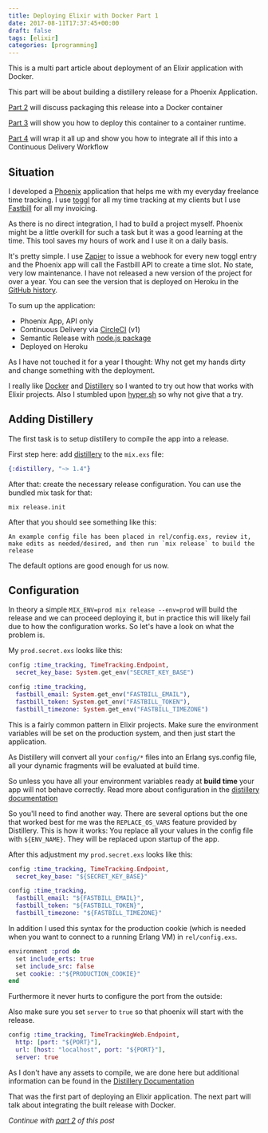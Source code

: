 ```yaml
---
title: Deploying Elixir with Docker Part 1
date: 2017-08-11T17:37:45+00:00
draft: false
tags: [elixir]
categories: [programming]
---
```


This is a multi part article about deployment of an Elixir application with Docker.

This part will be about building a distillery release for a Phoenix Application.

[Part 2](__GHOST_URL__/deploying-elixir-with-docker-part-2/) will discuss packaging this release into a Docker container

[Part 3](__GHOST_URL__/deploying-elixir-with-docker-part-3/) will show you how to deploy this container to a container runtime.

[Part 4](__GHOST_URL__/deploying-elixir-with-docker-part-4/) will wrap it all up and show you how to integrate all if this into a Continuous Delivery Workflow

## Situation

I developed a [Phoenix](phoenixframework.org) application that helps me with my everyday freelance time tracking. I use [toggl](https://toggl.com) for all my time tracking at my clients but I use [Fastbill](https://fastbill.com) for all my invoicing.

As there is no direct integration, I had to build a project myself. Phoenix might be a little overkill for such a task but it was a good learning at the time. This tool saves my hours of work and I use it on a daily basis.

It's pretty simple. I use [Zapier](https://zapier.com) to issue a webhook for every new toggl entry and the Phoenix app will call the Fastbill API to create a time slot. No state, very low maintenance. I have not released a new version of the project for over a year. You can see the version that is deployed on Heroku in the [GitHub history](https://github.com/leifg/time_tracking/tree/043d5b133ea52c6d4a851d27a91d6423f25d595f).

To sum up the application:

- Phoenix App, API only
- Continuous Delivery via [CircleCI](https://circleci.com) (v1)
- Semantic Release with [node.js package](https://github.com/semantic-release/semantic-release)
- Deployed on Heroku

As I have not touched it for a year I thought: Why not get my hands dirty and change something with the deployment.

I really like [Docker](https://www.docker.com/) and [Distillery](https://github.com/bitwalker/distillery) so I wanted to try out how that works with Elixir projects. Also I stumbled upon [hyper.sh](https://hyper.sh) so why not give that a try.

## Adding Distillery

The first task is to setup distillery to compile the app into a release.

First step here: add [distillery](https://github.com/bitwalker/distillery) to the `mix.exs` file:

```elixir
{:distillery, "~> 1.4"}
```


After that: create the necessary release configuration. You can use the bundled mix task for that:

```shell
mix release.init
```

After that you should see something like this:

```shell
An example config file has been placed in rel/config.exs, review it,
make edits as needed/desired, and then run `mix release` to build the release
```


The default options are good enough for us now.

## Configuration

In theory a simple `MIX_ENV=prod mix release --env=prod` will build the release and we can proceed deploying it, but in practice this will likely fail due to how the configuration works. So let's have a look on what the problem is.

My `prod.secret.exs` looks like this:

```elixir
config :time_tracking, TimeTracking.Endpoint,
  secret_key_base: System.get_env("SECRET_KEY_BASE")

config :time_tracking,
  fastbill_email: System.get_env("FASTBILL_EMAIL"),
  fastbill_token: System.get_env("FASTBILL_TOKEN"),
  fastbill_timezone: System.get_env("FASTBILL_TIMEZONE")
```


This is a fairly common pattern in Elixir projects. Make sure the environment variables will be set on the production system, and then just start the application.

As Distillery will convert all your `config/*` files into an Erlang sys.config file, all your dynamic fragments will be evaluated at build time.

So unless you have all your environment variables ready at **build time** your app will not behave correctly. Read more about configuration in the [distillery documentation](https://hexdocs.pm/distillery/runtime-configuration.html#config-exs-sys-config)

So you'll need to find another way. There are several options but the one that worked best for me was the `REPLACE_OS_VARS` feature provided by Distillery. This is how it works: You replace all your values in the config file with `${ENV_NAME}`. They will be replaced upon startup of the app.

After this adjustment my `prod.secret.exs` looks like this:

```elixir
config :time_tracking, TimeTracking.Endpoint,
  secret_key_base: "${SECRET_KEY_BASE}"

config :time_tracking,
  fastbill_email: "${FASTBILL_EMAIL}",
  fastbill_token: "${FASTBILL_TOKEN}",
  fastbill_timezone: "${FASTBILL_TIMEZONE}"
```


In addition I used this syntax for the production cookie (which is needed when you want to connect to a running Erlang VM) in `rel/config.exs`.

```elixir
environment :prod do
  set include_erts: true
  set include_src: false
  set cookie: :"${PRODUCTION_COOKIE}"
end
```


Furthermore it never hurts to configure the port from the outside:

Also make sure you set `server` to `true` so that phoenix will start with the release.

```elixir
config :time_tracking, TimeTrackingWeb.Endpoint,
  http: [port: "${PORT}"],
  url: [host: "localhost", port: "${PORT}"],
  server: true
```


As I don't have any assets to compile, we are done here but additional information can be found in the [Distillery Documentation](https://hexdocs.pm/distillery/use-with-phoenix.html)

That was the first part of deploying an Elixir application. The next part will talk about integrating the built release with Docker.

*Continue with [part 2](__GHOST_URL__/deploying-elixir-with-docker-part-2/) of this post*
